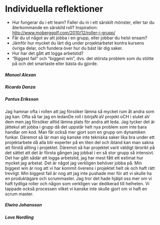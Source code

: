 Individuella reflektioner
=========================

+ Hur fungerar du i ett team? Faller du in i ett särskilt mönster, eller tar du återkommande en särskild roll? 
Inspiration: http://www.moberggolf.com/2010/12/roller-i-grupp/
+ Får du ut något av att jobba i en grupp, eller jobbar du helst ensam?
+ Jämför hur mycket du lärt dig under projektarbetet kontra kursens övriga delar, och fundera över hur du bäst lär dig saker.
+ Hur har det gått att logga arbetstid?
+ “Biggest fail” och “biggest win”, dvs. det största problem som du stötte på och det smartaste eller bästa du gjorde.

##### Manuel Alexan


##### Ricardo Danza


##### Pontus Eriksson

Jag hamnar ofta i rollen att jag försöker lämna så mycket rum åt andra som jag kan. Ofta så tar jag en ledanDe roll i börjaN aV projekt oCH i slutet aV dem men jag försöker alltid lämna plats för andra att leda. Jag tycker det är jättekul att jobba i grupp då det uppstår helt nya problem som inte bara handlar om kod. Man får också mer gjort som en grupp om dynamiken funkar. Däremot så lär man sig kanske inte tekniska saker lika bra under ett projektarbete då alla blir experter på en liten del och ibland kan man sakna att förstå allting i projektet. Däremot så har projektet varit väldigt lärorikt på det sättet att det är första gången jag jobbat i en så stor grupp så intensivt. Det har gått sådär att logga arbetstid, jag har mest fått  ett estimat hur mycket jag arbetat. Det är något jag verkligen behöver jobba på. Min biggest win är nog att vi har kommit överens i projektet helt ok och haft rätt trevligt. Min biggest fail är nog att jag inte pushade mer för att vi skulle ha en produktägare och scrummaster. Jag tror det hade hjälpt oss mer om vi haft tydliga roller och någon som verkligen var dedikerad till helheten. Vi tappade också processen vilket vi kanske inte skulle gjort om vi haft en scrum master.

##### Elwira Johansson


##### Love Nordling

